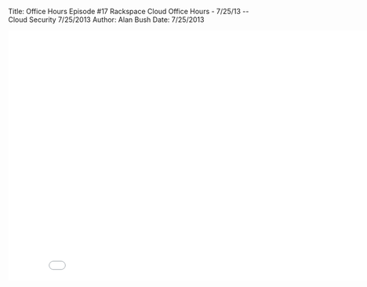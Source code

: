Title: Office Hours Episode #17 Rackspace Cloud Office Hours - 7/25/13 -- Cloud Security 7/25/2013
Author: Alan Bush
Date: 7/25/2013

<div class="video-container"><iframe width="854" height="510" src="//www.youtube.com/embed/i3aeLyimb_s" frameborder="0" allowfullscreen></iframe></div>
